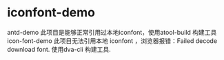 # iconfont-demo
antd-demo        此项目是能够正常引用过本地iconfont，使用atool-build 构建工具<br>
icon-font-demo   此项目无法引用本地 iconfont ，浏览器报错：Failed decode download font. 使用dva-cli 构建工具.
